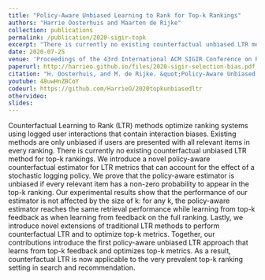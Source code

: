 ```yaml
---
title: "Policy-Aware Unbiased Learning to Rank for Top-k Rankings"
authors: "Harrie Oosterhuis and Maarten de Rijke"
collection: publications
permalink: /publication/2020-sigir-topk
excerpt: "There is currently no existing counterfactual unbiased LTR method for top-k rankings. We introduce a novel policy-aware counterfactual estimator for LTR metrics that can account for the effect of a stochastic logging policy. We prove that the policy-aware estimator is unbiased if every relevant item has a non-zero probability to appear in the top-k ranking."
date: 2020-07-25
venue: 'Proceedings of the 43rd International ACM SIGIR Conference on Research and Development in Information Retrieval (SIGIR ’20)'
paperurl: http://harrieo.github.io/files/2020-sigir-selection-bias.pdf
citation: "H. Oosterhuis, and M. de Rijke. &quot;Policy-Aware Unbiased Learning to Rank for Top-k Rankings.&quot; In <i>Proceedings of the 43rd International ACM SIGIR Conference on Research and Development in Information Retrieval</i>. ACM, 2020."
youtube: 48uwHnZBCoY
codeurl: https://github.com/HarrieO/2020topkunbiasedltr
othervideo:
slides:
---
```


Counterfactual Learning to Rank (LTR) methods optimize ranking systems using logged user interactions that contain interaction biases. Existing methods are only unbiased if users are presented with all relevant items in every ranking. There is currently no existing counterfactual unbiased LTR method for top-k rankings. We introduce a novel policy-aware counterfactual estimator for LTR metrics that can account for the effect of a stochastic logging policy. We prove that the policy-aware estimator is unbiased if every relevant item has a non-zero probability to appear in the top-k ranking. Our experimental results show that the performance of our estimator is not affected by the size of k: for any k, the policy-aware estimator reaches the same retrieval performance while learning from top-k feedback as when learning from feedback on the full ranking. Lastly, we introduce novel extensions of traditional LTR methods to perform counterfactual LTR and to optimize top-k metrics. Together, our contributions introduce the first policy-aware unbiased LTR approach that learns from top-k feedback and optimizes top-k metrics. As a result, counterfactual LTR is now applicable to the very prevalent top-k ranking setting in search and recommendation.